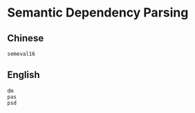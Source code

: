 # Semantic Dependency Parsing

## Chinese

```{toctree}
semeval16
```

## English

```{toctree}
dm
pas
psd
```

